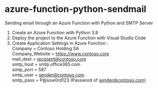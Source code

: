 # azure-function-python-sendmail
Sending email through an Azure Function with Python and SMTP Server

1. Create an Azure Function with Python 3.8
2. Deploy the project to the Azure Function with Visual Studio Code
3. Create Application Settings in Azure Function :<br/>
    Company = Contoso Holding SA<br/>
    Company_Website = https://www.contoso.com<br/>
    mail_dest = recipient@contoso.com<br/>
    smtp_host = smtp.office365.com<br/>
    smtp_port = 587<br/>
    smtp_user = sender@contoso.com<br/>
    smtp_pass = P@ssw0rd123 (Password of sender@contoso.com)<br/>

